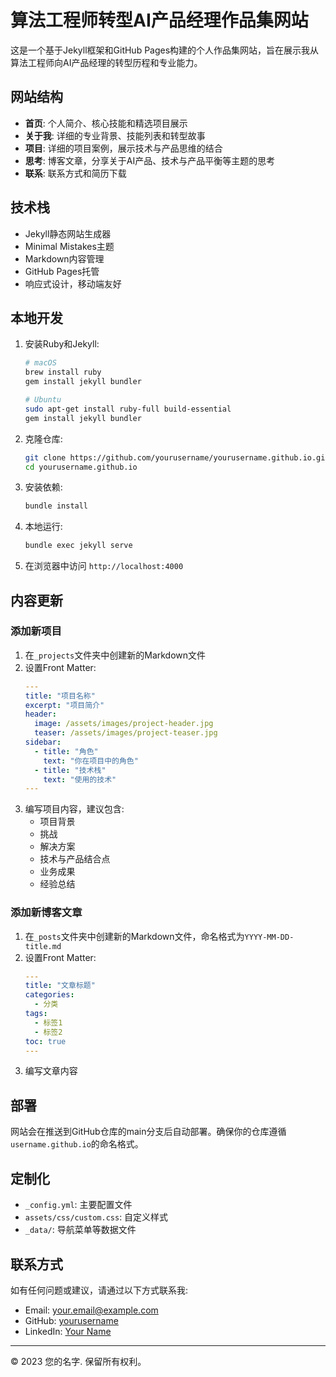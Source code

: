 # 算法工程师转型AI产品经理作品集网站

这是一个基于Jekyll框架和GitHub Pages构建的个人作品集网站，旨在展示我从算法工程师向AI产品经理的转型历程和专业能力。

## 网站结构

- **首页**: 个人简介、核心技能和精选项目展示
- **关于我**: 详细的专业背景、技能列表和转型故事
- **项目**: 详细的项目案例，展示技术与产品思维的结合
- **思考**: 博客文章，分享关于AI产品、技术与产品平衡等主题的思考
- **联系**: 联系方式和简历下载

## 技术栈

- Jekyll静态网站生成器
- Minimal Mistakes主题
- Markdown内容管理
- GitHub Pages托管
- 响应式设计，移动端友好

## 本地开发

1. 安装Ruby和Jekyll:
   ```bash
   # macOS
   brew install ruby
   gem install jekyll bundler
   
   # Ubuntu
   sudo apt-get install ruby-full build-essential
   gem install jekyll bundler
   ```

2. 克隆仓库:
   ```bash
   git clone https://github.com/yourusername/yourusername.github.io.git
   cd yourusername.github.io
   ```

3. 安装依赖:
   ```bash
   bundle install
   ```

4. 本地运行:
   ```bash
   bundle exec jekyll serve
   ```

5. 在浏览器中访问 `http://localhost:4000`

## 内容更新

### 添加新项目

1. 在`_projects`文件夹中创建新的Markdown文件
2. 设置Front Matter:
   ```yaml
   ---
   title: "项目名称"
   excerpt: "项目简介"
   header:
     image: /assets/images/project-header.jpg
     teaser: /assets/images/project-teaser.jpg
   sidebar:
     - title: "角色"
       text: "你在项目中的角色"
     - title: "技术栈"
       text: "使用的技术"
   ---
   ```
3. 编写项目内容，建议包含:
   - 项目背景
   - 挑战
   - 解决方案
   - 技术与产品结合点
   - 业务成果
   - 经验总结

### 添加新博客文章

1. 在`_posts`文件夹中创建新的Markdown文件，命名格式为`YYYY-MM-DD-title.md`
2. 设置Front Matter:
   ```yaml
   ---
   title: "文章标题"
   categories:
     - 分类
   tags:
     - 标签1
     - 标签2
   toc: true
   ---
   ```
3. 编写文章内容

## 部署

网站会在推送到GitHub仓库的main分支后自动部署。确保你的仓库遵循`username.github.io`的命名格式。

## 定制化

- `_config.yml`: 主要配置文件
- `assets/css/custom.css`: 自定义样式
- `_data/`: 导航菜单等数据文件

## 联系方式

如有任何问题或建议，请通过以下方式联系我:
- Email: your.email@example.com
- GitHub: [yourusername](https://github.com/yourusername)
- LinkedIn: [Your Name](https://linkedin.com/in/yourusername)

---

© 2023 您的名字. 保留所有权利。 